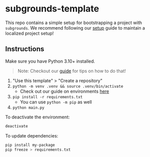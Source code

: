 # subgrounds-template

This repo contains a simple setup for bootstrapping a project with `subgrounds`. We recommend following our [setup](https://docs.playgrounds.network/subgrounds/faq/setup/) guide to maintain a localized project setup!

## Instructions

Make sure you have Python 3.10+ installed.

> Note: Checkout our [guide](https://docs.playgrounds.network/subgrounds/faq/setup/version_management) for tips on how to do that!

1. "Use this template" > "Create a repository"
2. `python -m venv .venv && source .venv/bin/activate`
   - Check out our guide on environments [here](https://docs.playgrounds.network/subgrounds/faq/setup)
3. `pip install -r requirements.txt`
   - You can use `python -m pip` as well
4. `python main.py`

To deactivate the environment:

```bash
deactivate
```

To update dependencies:

```bash
pip install my-package
pip freeze > requirements.txt
```
